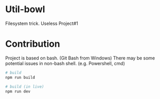 # Util-bowl

Filesystem trick. Useless Project#1

# Contribution

Project is based on bash. (Git Bash from Windows) There may be some potential issues in non-bash shell. (e.g. Powershell, cmd)

```sh
# build
npm run build

# build (in live)
npm run dev
```